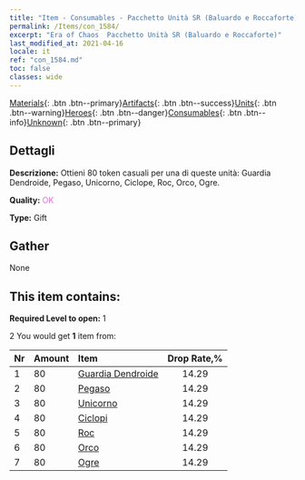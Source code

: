 ```yaml
---
title: "Item - Consumables - Pacchetto Unità SR (Baluardo e Roccaforte)"
permalink: /Items/con_1584/
excerpt: "Era of Chaos  Pacchetto Unità SR (Baluardo e Roccaforte)"
last_modified_at: 2021-04-16
locale: it
ref: "con_1584.md"
toc: false
classes: wide
---
```

 [Materials](/it/Items/){: .btn .btn--primary}[Artifacts](/it/Items/Artifacts/){: .btn .btn--success}[Units](/it/Items/Units/){: .btn .btn--warning}[Heroes](/it/Items/Heroes/){: .btn .btn--danger}[Consumables](/it/Items/Consumables/){: .btn .btn--info}[Unknown](/it/Items/Unknown/){: .btn .btn--primary}

## Dettagli
 **Descrizione:** Ottieni 80 token casuali per una di queste unità: Guardia Dendroide, Pegaso, Unicorno, Ciclope, Roc, Orco, Ogre.

 **Quality:** <span style="color: #DA70D6">OK</span>

 **Type:** Gift

## Gather

  None

## This item contains:

 **Required Level to open:** 1

 2 You would get **1** item  from:

  | Nr | Amount |     Item    | Drop Rate,% |
  |:---|:-------|:------------|:---------:|
  | 1 | 80 | [Guardia Dendroide](/it/Items/unt_203/) | 14.29 | 
  | 2 | 80 | [Pegaso](/it/Items/unt_202/) | 14.29 | 
  | 3 | 80 | [Unicorno](/it/Items/unt_204/) | 14.29 | 
  | 4 | 80 | [Ciclopi](/it/Items/unt_222/) | 14.29 | 
  | 5 | 80 | [Roc](/it/Items/unt_221/) | 14.29 | 
  | 6 | 80 | [Orco](/it/Items/unt_219/) | 14.29 | 
  | 7 | 80 | [Ogre](/it/Items/unt_220/) | 14.29 | 
